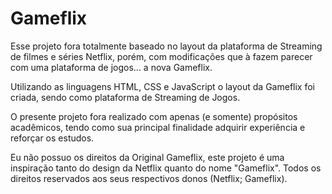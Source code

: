 # Gameflix
Esse projeto fora totalmente baseado no layout da plataforma de Streaming de filmes e séries Netflix, porém, com modificações que à fazem parecer com uma plataforma de jogos... a nova Gameflix.

Utilizando as linguagens HTML, CSS e JavaScript o layout da Gameflix foi criada, sendo como plataforma de Streaming de Jogos.


O presente projeto fora realizado com apenas (e somente) propósitos acadêmicos, tendo como sua principal finalidade adquirir experiência e reforçar os estudos.

Eu não possuo os direitos da Original Gameflix, este projeto é uma inspiração tanto do design da Netflix quanto do nome "Gameflix". Todos os direitos reservados aos seus respectivos donos (Netflix; Gameflix).

